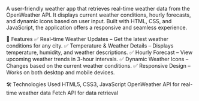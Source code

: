 A user-friendly weather app that retrieves real-time weather data from the OpenWeather API.
It displays current weather conditions, hourly forecasts, and dynamic icons based on user input.
Built with HTML, CSS, and JavaScript, the application offers a responsive and seamless experience.


🚀 Features
✅ Real-time Weather Updates – Get the latest weather conditions for any city.
✅ Temperature & Weather Details – Displays temperature, humidity, and weather descriptions.
✅ Hourly Forecast – View upcoming weather trends in 3-hour intervals.
✅ Dynamic Weather Icons – Changes based on the current weather conditions.
✅ Responsive Design – Works on both desktop and mobile devices.

🛠️ Technologies Used
HTML5, CSS3, JavaScript
OpenWeather API for real-time weather data
Fetch API for data retrieval
